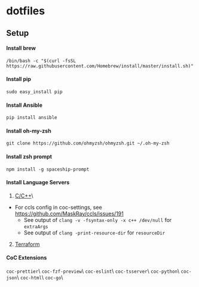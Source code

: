 # dotfiles

## Setup

#### Install brew

`/bin/bash -c "$(curl -fsSL https://raw.githubusercontent.com/Homebrew/install/master/install.sh)"`

#### Install pip

`sudo easy_install pip`

#### Install Ansible

`pip install ansible`

#### Install oh-my-zsh

`git clone https://github.com/ohmyzsh/ohmyzsh.git ~/.oh-my-zsh`

#### Install zsh prompt

`npm install -g spaceship-prompt`

#### Install Language Servers

1. [C/C++](https://github.com/MaskRay/ccls/wiki/Build)\

- For ccls config in coc-settings, see https://github.com/MaskRay/ccls/issues/191
  - See output of `clang -v -fsyntax-only -x c++ /dev/null` for `extraArgs`
  - See output of `clang -print-resource-dir` for `resourceDir`

2. [Terraform](https://github.com/juliosueiras/terraform-lsp)

#### CoC Extensions

`coc-prettier`\ `coc-fzf-preview`\ `coc-eslint`\ `coc-tsserver`\ `coc-python`\ `coc-json`\ `coc-html`\ `coc-go`\
